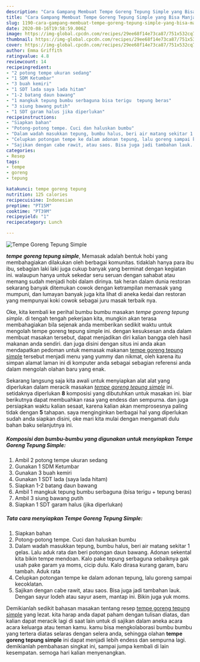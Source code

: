 ```yaml
---
description: "Cara Gampang Membuat Tempe Goreng Tepung Simple yang Bisa Manjain Lidah"
title: "Cara Gampang Membuat Tempe Goreng Tepung Simple yang Bisa Manjain Lidah"
slug: 1190-cara-gampang-membuat-tempe-goreng-tepung-simple-yang-bisa-manjain-lidah
date: 2020-08-16T19:58:59.006Z
image: https://img-global.cpcdn.com/recipes/29ee68f14e73ca87/751x532cq70/tempe-goreng-tepung-simple-foto-resep-utama.jpg
thumbnail: https://img-global.cpcdn.com/recipes/29ee68f14e73ca87/751x532cq70/tempe-goreng-tepung-simple-foto-resep-utama.jpg
cover: https://img-global.cpcdn.com/recipes/29ee68f14e73ca87/751x532cq70/tempe-goreng-tepung-simple-foto-resep-utama.jpg
author: Emma Griffith
ratingvalue: 4.8
reviewcount: 14
recipeingredient:
- "2 potong tempe ukuran sedang"
- "1 SDM Ketumbar"
- "3 buah kemiri"
- "1 SDT lada saya lada hitam"
- "1-2 batang daun bawang"
- "1 mangkuk tepung bumbu serbaguna bisa terigu  tepung beras"
- "3 siung bawang putih"
- "1 SDT garam halus jika diperlukan"
recipeinstructions:
- "Siapkan bahan"
- "Potong-potong tempe. Cuci dan haluskan bumbu"
- "Dalam wadah masukkan tepung, bumbu halus, beri air matang sekitar 1 gelas. Lalu aduk rata dan beri potongan daun bawang. Adonan sekental kita bikin tempe mendoan. Kalo pake tepung serbaguna sebaiknya gak usah pake garam ya moms, cicip dulu. Kalo dirasa kurang garam, baru tambah. Aduk rata"
- "Celupkan potongan tempe ke dalam adonan tepung, lalu goreng sampai kecoklatan."
- "Sajikan dengan cabe rawit, atau saos. Bisa juga jadi tambahan lauk. Dengan sayur lodeh atau sayur asem, mantap ini. Bikin juga yuk moms."
categories:
- Resep
tags:
- tempe
- goreng
- tepung

katakunci: tempe goreng tepung 
nutrition: 125 calories
recipecuisine: Indonesian
preptime: "PT15M"
cooktime: "PT39M"
recipeyield: "1"
recipecategory: Lunch

---
```



![Tempe Goreng Tepung Simple](https://img-global.cpcdn.com/recipes/29ee68f14e73ca87/751x532cq70/tempe-goreng-tepung-simple-foto-resep-utama.jpg)

<b><i>tempe goreng tepung simple</i></b>, Memasak adalah bentuk hobi yang membahagiakan dilakukan oleh berbagai komunitas. tidaklah hanya para ibu ibu, sebagian laki laki juga cukup banyak yang berminat dengan kegiatan ini. walaupun hanya untuk sekedar seru seruan dengan sahabat atau memang sudah menjadi hobi dalam dirinya. tak heran dalam dunia restoran sekarang banyak ditemukan cowok dengan ketrampilan memasak yang mumpuni, dan lumayan banyak juga kita lihat di aneka kedai dan restoran yang mempunyai koki cowok sebagai juru masak terbaik nya.



Oke, kita kembali ke perihal bumbu bumbu masakan <i>tempe goreng tepung simple</i>. di tengah tengah pekerjaan kita, mungkin akan terasa membahagiakan bila sejenak anda memberikan sedikit waktu untuk mengolah tempe goreng tepung simple ini. dengan kesuksesan anda dalam membuat masakan tersebut, dapat menjadikan diri kalian bangga oleh hasil makanan anda sendiri. dan juga disini dengan situs ini anda akan mendapatkan pedoman untuk memasak makanan <u>tempe goreng tepung simple</u> tersebut menjadi menu yang yummy dan nikmat, oleh karena itu simpan alamat laman ini di komputer anda sebagai sebagian referensi anda dalam mengolah olahan baru yang enak.


Sekarang langsung saja kita awali untuk menyiapkan alat alat yang diperlukan dalam meracik masakan <u><i>tempe goreng tepung simple</i></u> ini. setidaknya diperlukan <b>8</b> komposisi yang dibutuhkan untuk masakan ini. biar berikutnya dapat membuahkan rasa yang endess dan sempurna. dan juga persiapkan waktu kalian sesaat, karena kalian akan memprosesnya paling tidak dengan <b>5</b> tahapan. saya menginginkan berbagai hal yang diperlukan sudah anda siapkan disini, oke mari kita mulai dengan mengamati dulu bahan baku selanjutnya ini.

<!--inarticleads1-->

##### Komposisi dan bumbu-bumbu yang digunakan untuk menyiapkan Tempe Goreng Tepung Simple:

1. Ambil 2 potong tempe ukuran sedang
1. Gunakan 1 SDM Ketumbar
1. Gunakan 3 buah kemiri
1. Gunakan 1 SDT lada (saya lada hitam)
1. Siapkan 1-2 batang daun bawang
1. Ambil 1 mangkuk tepung bumbu serbaguna (bisa terigu + tepung beras)
1. Ambil 3 siung bawang putih
1. Siapkan 1 SDT garam halus (jika diperlukan)




<!--inarticleads2-->

##### Tata cara menyiapkan Tempe Goreng Tepung Simple:

1. Siapkan bahan
1. Potong-potong tempe. Cuci dan haluskan bumbu
1. Dalam wadah masukkan tepung, bumbu halus, beri air matang sekitar 1 gelas. Lalu aduk rata dan beri potongan daun bawang. Adonan sekental kita bikin tempe mendoan. Kalo pake tepung serbaguna sebaiknya gak usah pake garam ya moms, cicip dulu. Kalo dirasa kurang garam, baru tambah. Aduk rata
1. Celupkan potongan tempe ke dalam adonan tepung, lalu goreng sampai kecoklatan.
1. Sajikan dengan cabe rawit, atau saos. Bisa juga jadi tambahan lauk. Dengan sayur lodeh atau sayur asem, mantap ini. Bikin juga yuk moms.




Demikianlah sedikit bahasan masakan tentang resep <u>tempe goreng tepung simple</u> yang lezat. kita harap anda dapat paham dengan tulisan diatas, dan kalian dapat meracik lagi di saat lain untuk di sajikan dalam aneka acara acara keluarga atau teman kamu. kamu bisa mengkolaborasi bumbu bumbu yang tertera diatas selaras dengan selera anda, sehingga olahan <b>tempe goreng tepung simple</b> ini dapat menjadi lebih endess dan sempurna lagi. demikianlah pembahasan singkat ini, sampai jumpa kembali di lain kesempatan. semoga hari kalian menyenangkan.
